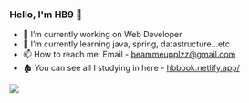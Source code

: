 ### Hello, I'm HB9 👋

- 🔭 I’m currently working on Web Developer
- 🌱 I’m currently learning java, spring, datastructure...etc
- 📫 How to reach me: Email - beammeupplzz@gmail.com
- 🏚 You can see all I studying in here - [hbbook.netlify.app/](https://hbbook.netlify.app/)
<!-- - 😄 Pronouns: She/Her
- ⚡ Fun fact: ...
- 👯 I’m looking to collaborate on ... 
- 🤔 I’m looking for help with ...
- 💬 Ask me about ... -->

<!-- <a href="github.com/hanbyul9">
<img align="center" src="https://github-readme-stats.vercel.app/api/top-langs/?username=hanbyul9&&show_icons=true&theme=light&line-height=27"></a> -->
<a href="github.com/hanbyul9">
<img align="center" src="https://github-readme-stats.vercel.app/api?username=hanbyul9&&show_icons=true&theme=light&hide_langs_below=1"></a>

<div align="center">

